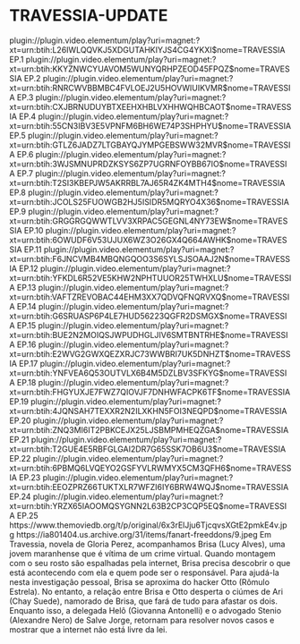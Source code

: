 # TRAVESSIA-UPDATE

<item>
<title>[COLOR silver][B] TRAVESSIA 1º TEMPORADA [/COLOR][/B][COLOR yellow]  FULL HD  [B][/COLOR][/B]</title>
<link>plugin://plugin.video.elementum/play?uri=magnet:?xt=urn:btih:L26IWLQQVKJ5XDGUTAHKIYJS4CG4YKXI$nome=TRAVESSIA EP.1</link>
<link>plugin://plugin.video.elementum/play?uri=magnet:?xt=urn:btih:KKYZNWCYUAVOM5WUNYQRHPZEOD45FPQZ$nome=TRAVESSIA EP.2</link>
<link>plugin://plugin.video.elementum/play?uri=magnet:?xt=urn:btih:RNRCWVBBMBC4FVLOEJ2U5HOVWIUIKVMR$nome=TRAVESSIA EP.3</link>
<link>plugin://plugin.video.elementum/play?uri=magnet:?xt=urn:btih:CXJBRNUDUYBTXEEHXHBLVXHHWQHBCAOT$nome=TRAVESSIA EP.4</link>
<link>plugin://plugin.video.elementum/play?uri=magnet:?xt=urn:btih:55CN3IBV3E5VPNFM6BH6WE74P3SHPHYU$nome=TRAVESSIA EP.5</link>
<link>plugin://plugin.video.elementum/play?uri=magnet:?xt=urn:btih:GTLZ6JADZ7LTGBAYQJYMPGEBSWW32MVR$nome=TRAVESSIA EP.6</link>
<link>plugin://plugin.video.elementum/play?uri=magnet:?xt=urn:btih:3WJSMNUPRDZKSYS6ZP7UGRNFOYBB67IO$nome=TRAVESSIA EP.7</link>
<link>plugin://plugin.video.elementum/play?uri=magnet:?xt=urn:btih:T2SI3KBEPJW5AKRRBL7AJ65R4ZK4MTH4$nome=TRAVESSIA EP.8</link>
<link>plugin://plugin.video.elementum/play?uri=magnet:?xt=urn:btih:JCOLS25FUOWGB2HJ5ISIDR5MQRYO4X36$nome=TRAVESSIA EP.9</link>
<link>plugin://plugin.video.elementum/play?uri=magnet:?xt=urn:btih:GRGGRGQWWTLVV3XRPAC5GEGNL4NY73EW$nome=TRAVESSIA EP.10</link>
<link>plugin://plugin.video.elementum/play?uri=magnet:?xt=urn:btih:6OWUDF6V53UJUX6WZ3O26GX4Q664AWHK$nome=TRAVESSIA EP.11</link>
<link>plugin://plugin.video.elementum/play?uri=magnet:?xt=urn:btih:F6JNCVMB4MBQNGQOO3S6SYLSJSOAAJ2N$nome=TRAVESSIA EP.12</link>
<link>plugin://plugin.video.elementum/play?uri=magnet:?xt=urn:btih:YFKDL6R52VE5KHW2NPHTUUOR25TWHXLU$nome=TRAVESSIA EP.13</link>
<link>plugin://plugin.video.elementum/play?uri=magnet:?xt=urn:btih:VAFTZREVOBAC44EHM3XX7QDVQFNQRVXQ$nome=TRAVESSIA EP.14</link>
<link>plugin://plugin.video.elementum/play?uri=magnet:?xt=urn:btih:G6SRUASP6P4LE7HUD56223QGFR2DSMGX$nome=TRAVESSIA EP.15</link>
<link>plugin://plugin.video.elementum/play?uri=magnet:?xt=urn:btih:BUE2N2MOIQSJWPUDHGLJIV6SMTBNTRHE$nome=TRAVESSIA EP.16</link>
<link>plugin://plugin.video.elementum/play?uri=magnet:?xt=urn:btih:E2WVG2GWXQEZXRJC73WWBRI7UK5DNHZT$nome=TRAVESSIA EP.17</link>
<link>plugin://plugin.video.elementum/play?uri=magnet:?xt=urn:btih:YNFVEA6Q53OUTVLX6B4M5DZLBV3SFKYG$nome=TRAVESSIA EP.18</link>
<link>plugin://plugin.video.elementum/play?uri=magnet:?xt=urn:btih:FHGYUXJE7FWZ7QIOVJF7DNHWFACPK6TF$nome=TRAVESSIA EP.19</link>
<link>plugin://plugin.video.elementum/play?uri=magnet:?xt=urn:btih:4JQNSAH7TEXXR2N2ILXKHN5FOI3NEQPD$nome=TRAVESSIA EP.20</link>
<link>plugin://plugin.video.elementum/play?uri=magnet:?xt=urn:btih:ZNQ3MI6IT2PBKCEJX25LJSBMPMHEQZGA$nome=TRAVESSIA EP.21</link>
<link>plugin://plugin.video.elementum/play?uri=magnet:?xt=urn:btih:T2GUE4E5RBFGLGAI2DR7G65SSK7OB6U3$nome=TRAVESSIA EP.22</link>
<link>plugin://plugin.video.elementum/play?uri=magnet:?xt=urn:btih:6PBMQ6LVQEYO2GSFYVLRWMYX5CM3QFH6$nome=TRAVESSIA EP.23</link>
<link>plugin://plugin.video.elementum/play?uri=magnet:?xt=urn:btih:EEOZPRZ66TUKTXLR7WFZI6IY6BRW4WQJ$nome=TRAVESSIA EP.24</link>
<link>plugin://plugin.video.elementum/play?uri=magnet:?xt=urn:btih:YRZX65IAOOMQSYGNN2L63B2CP3CQP5EQ$nome=TRAVESSIA EP.25</link>
<thumbnail>https://www.themoviedb.org/t/p/original/6x3rElJju6TjcqvsXGtE2pmkE4v.jpg</thumbnail>
<fanart>https://ia801404.us.archive.org/31/items/fanart-freeddons/9.jpeg</fanart>
<info> Em Travessia, novela de Gloria Perez, acompanhamos Brisa (Lucy Alves), uma jovem maranhense que é vítima de um crime virtual. Quando montagem com o seu rosto são espalhadas pela internet, Brisa precisa descobrir o que está acontecendo com ela e quem pode ser o responsável. Para ajudá-la nesta investigação pessoal, Brisa se aproxima do hacker Otto (Rômulo Estrela). No entanto, a relação entre Brisa e Otto desperta o ciúmes de Ari (Chay Suede), namorado de Brisa, que fará de tudo para afastar os dois. Enquanto isso, a delegada Helô (Giovanna Antonelli) e o advogado Stenio (Alexandre Nero) de Salve Jorge, retornam para resolver novos casos e mostrar que a internet não está livre da lei.</info>
</item> 
